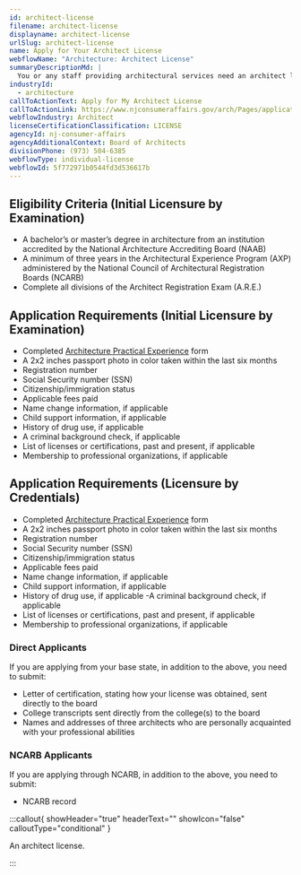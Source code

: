 ```yaml
---
id: architect-license
filename: architect-license
displayname: architect-license
urlSlug: architect-license
name: Apply for Your Architect License
webflowName: "Architecture: Architect License"
summaryDescriptionMd: |
  You or any staff providing architectural services need an architect license.
industryId:
  - architecture
callToActionText: Apply for My Architect License
callToActionLink: https://www.njconsumeraffairs.gov/arch/Pages/applications.aspx
webflowIndustry: Architect
licenseCertificationClassification: LICENSE
agencyId: nj-consumer-affairs
agencyAdditionalContext: Board of Architects
divisionPhone: (973) 504-6385
webflowType: individual-license
webflowId: 5f772971b0544fd3d536617b
---
```

## Eligibility Criteria (Initial Licensure by Examination)

* A bachelor’s or master’s degree in architecture from an institution accredited by the National Architecture Accrediting Board (NAAB)
* A minimum of three years in the Architectural Experience Program (AXP) administered by the National Council of Architectural Registration Boards (NCARB)
* Complete all divisions of the Architect Registration Exam (A.R.E.)

## Application Requirements (Initial Licensure by Examination)

* Completed [Architecture Practical Experience](https://www.njconsumeraffairs.gov/arch/applications/Architecture-Practical-Experience-Form-Full.pdf) form
* A 2x2 inches passport photo in color taken within the last six months
* Registration number
* Social Security number (SSN)
* Citizenship/immigration status
* Applicable fees paid
* Name change information, if applicable
* Child support information, if applicable
* History of drug use, if applicable
* A criminal background check, if applicable
* List of licenses or certifications, past and present, if applicable
* Membership to professional organizations, if applicable

## Application Requirements (Licensure by Credentials)

* Completed [Architecture Practical Experience](https://www.njconsumeraffairs.gov/arch/applications/Architecture-Practical-Experience-Form-Full.pdf) form
* A 2x2 inches passport photo in color taken within the last six months
* Registration number
* Social Security number (SSN)
* Citizenship/immigration status
* Applicable fees paid
* Name change information, if applicable
* Child support information, if applicable
* History of drug use, if applicable -A criminal background check, if applicable
* List of licenses or certifications, past and present, if applicable
* Membership to professional organizations, if applicable

### Direct Applicants

If you are applying from your base state, in addition to the above, you need to submit:

* Letter of certification, stating how your license was obtained, sent directly to the board
* College transcripts sent directly from the college(s) to the board
* Names and addresses of three architects who are personally acquainted with your professional abilities

### NCARB Applicants

If you are applying through NCARB, in addition to the above, you need to submit:

* NCARB record

:::callout{ showHeader="true" headerText="" showIcon="false" calloutType="conditional" }

An architect license.

:::
